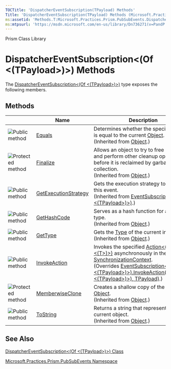 ```yaml
---
TOCTitle: 'DispatcherEventSubscription(TPayload) Methods'
Title: 'DispatcherEventSubscription(TPayload) Methods (Microsoft.Practices.Prism.PubSubEvents)'
ms:assetid: 'Methods.T:Microsoft.Practices.Prism.PubSubEvents.DispatcherEventSubscription\`1'
ms:mtpsurl: 'https://msdn.microsoft.com/en-us/library/Dn736271(v=PandP.50)'
---
```


Prism Class Library

DispatcherEventSubscription&lt;(Of &lt;(TPayload&gt;)&gt;) Methods
==================================================================

The [DispatcherEventSubscription&lt;(Of &lt;(TPayload&gt;)&gt;)](https://msdn.microsoft.com/t:microsoft.practices.prism.pubsubevents.dispatchereventsubscription%601) type exposes the following members.

Methods
-------

<span id="methodTableToggle"></span>
<table>

<thead>
<tr class="header">
<th> </th>
<th>Name</th>
<th>Description</th>
</tr>
</thead>
<tbody>
<tr class="odd">
<td><img src="https://msdn.microsoft.com/en-us/Dn736271.pubmethod(en-us,PandP.50).gif" title="Public method" /></td>
<td><a href="http://msdn.microsoft.com/en-us/library/bsc2ak47">Equals</a></td>
<td><div class="summary">
Determines whether the specified <a href="http://msdn.microsoft.com/en-us/library/e5kfa45b">Object</a> is equal to the current <a href="http://msdn.microsoft.com/en-us/library/e5kfa45b">Object</a>.
</div>
(Inherited from <a href="http://msdn.microsoft.com/en-us/library/e5kfa45b">Object</a>.)</td>
</tr>
<tr class="even">
<td><img src="https://msdn.microsoft.com/en-us/Dn736271.protmethod(en-us,PandP.50).gif" title="Protected method" /></td>
<td><a href="http://msdn.microsoft.com/en-us/library/4k87zsw7">Finalize</a></td>
<td><div class="summary">
Allows an object to try to free resources and perform other cleanup operations before it is reclaimed by garbage collection.
</div>
(Inherited from <a href="http://msdn.microsoft.com/en-us/library/e5kfa45b">Object</a>.)</td>
</tr>
<tr class="odd">
<td><img src="https://msdn.microsoft.com/en-us/Dn736271.pubmethod(en-us,PandP.50).gif" title="Public method" /></td>
<td><a href="https://msdn.microsoft.com/m:microsoft.practices.prism.pubsubevents.eventsubscription%601.getexecutionstrategy">GetExecutionStrategy</a></td>
<td><div class="summary">
Gets the execution strategy to publish this event.
</div>
(Inherited from <a href="https://msdn.microsoft.com/t:microsoft.practices.prism.pubsubevents.eventsubscription%601">EventSubscription&lt;(Of &lt;(TPayload&gt;)&gt;)</a>.)</td>
</tr>
<tr class="even">
<td><img src="https://msdn.microsoft.com/en-us/Dn736271.pubmethod(en-us,PandP.50).gif" title="Public method" /></td>
<td><a href="http://msdn.microsoft.com/en-us/library/zdee4b3y">GetHashCode</a></td>
<td><div class="summary">
Serves as a hash function for a particular type.
</div>
(Inherited from <a href="http://msdn.microsoft.com/en-us/library/e5kfa45b">Object</a>.)</td>
</tr>
<tr class="odd">
<td><img src="https://msdn.microsoft.com/en-us/Dn736271.pubmethod(en-us,PandP.50).gif" title="Public method" /></td>
<td><a href="http://msdn.microsoft.com/en-us/library/dfwy45w9">GetType</a></td>
<td><div class="summary">
Gets the <a href="http://msdn.microsoft.com/en-us/library/42892f65">Type</a> of the current instance.
</div>
(Inherited from <a href="http://msdn.microsoft.com/en-us/library/e5kfa45b">Object</a>.)</td>
</tr>
<tr class="even">
<td><img src="https://msdn.microsoft.com/en-us/Dn736271.pubmethod(en-us,PandP.50).gif" title="Public method" /></td>
<td><a href="https://msdn.microsoft.com/m:microsoft.practices.prism.pubsubevents.dispatchereventsubscription%601.invokeaction(system.action%7b%600%7d%2c%600)">InvokeAction</a></td>
<td><div class="summary">
Invokes the specified <a href="http://msdn.microsoft.com/en-us/library/018hxwa8">Action&lt;(Of &lt;(T&gt;)&gt;)</a> asynchronously in the specified <a href="http://msdn.microsoft.com/en-us/library/wx31754f">SynchronizationContext</a>.
</div>
(Overrides <a href="https://msdn.microsoft.com/m:microsoft.practices.prism.pubsubevents.eventsubscription%601.invokeaction(system.action%7b%600%7d%2c%600)">EventSubscription&lt;(Of &lt;(TPayload&gt;)&gt;).InvokeAction(Action&lt;(Of &lt;(TPayload&gt;)&gt;), TPayload)</a>.)</td>
</tr>
<tr class="odd">
<td><img src="https://msdn.microsoft.com/en-us/Dn736271.protmethod(en-us,PandP.50).gif" title="Protected method" /></td>
<td><a href="http://msdn.microsoft.com/en-us/library/57ctke0a">MemberwiseClone</a></td>
<td><div class="summary">
Creates a shallow copy of the current <a href="http://msdn.microsoft.com/en-us/library/e5kfa45b">Object</a>.
</div>
(Inherited from <a href="http://msdn.microsoft.com/en-us/library/e5kfa45b">Object</a>.)</td>
</tr>
<tr class="even">
<td><img src="https://msdn.microsoft.com/en-us/Dn736271.pubmethod(en-us,PandP.50).gif" title="Public method" /></td>
<td><a href="http://msdn.microsoft.com/en-us/library/7bxwbwt2">ToString</a></td>
<td><div class="summary">
Returns a string that represents the current object.
</div>
(Inherited from <a href="http://msdn.microsoft.com/en-us/library/e5kfa45b">Object</a>.)</td>
</tr>
</tbody>
</table>

See Also
--------


[DispatcherEventSubscription&lt;(Of &lt;(TPayload&gt;)&gt;) Class](https://msdn.microsoft.com/t:microsoft.practices.prism.pubsubevents.dispatchereventsubscription%601)

[Microsoft.Practices.Prism.PubSubEvents Namespace](https://msdn.microsoft.com/n:microsoft.practices.prism.pubsubevents)
